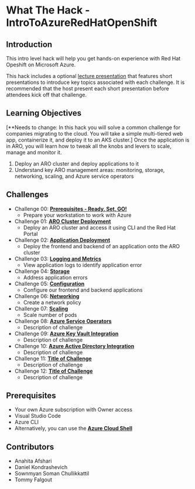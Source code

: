 # What The Hack - IntroToAzureRedHatOpenShift

## Introduction

This intro level hack will help you get hands-on experience with Red Hat Opeshift on Microsoft Azure. 

This hack includes a optional [lecture presentation](Coach/Lectures.pptx) that features short presentations to introduce key topics associated with each challenge. It is recommended that the host present each short presentation before attendees kick off that challenge.

## Learning Objectives

[**Needs to change: In this hack you will solve a common challenge for companies migrating to the cloud. You will take a simple multi-tiered web app, containerize it, and deploy it to an AKS cluster.] Once the application is in ARO, you will learn how to tweak all the knobs and levers to scale, manage and monitor it.

1. Deploy an ARO cluster and deploy applications to it
2. Understand key ARO management areas: monitoring, storage, networking, scaling, and Azure service operators

## Challenges

- Challenge 00: **[Prerequisites - Ready, Set, GO!](Student/Challenge-00.md)**
	 - Prepare your workstation to work with Azure
- Challenge 01: **[ARO Cluster Deployment](Student/Challenge-01.md)**
	 - Deploy an ARO cluster and access it using CLI and the Red Hat Portal
- Challenge 02: **[Application Deployment](Student/Challenge-02.md)**
	 - Deploy the frontend and backend of an application onto the ARO cluster
- Challenge 03: **[Logging and Metrics](Student/Challenge-03.md)**
	 - View application logs to identify application error
- Challenge 04: **[Storage](Student/Challenge-04.md)**
	 - Address application errors
- Challenge 05: **[Configuration](Student/Challenge-05.md)**
	 - Configure our frontend and backend applications
- Challenge 06: **[Networking](Student/Challenge-06.md)**
	 - Create a network policy
- Challenge 07: **[Scaling](Student/Challenge-07.md)**
	 - Scale number of pods
- Challenge 08: **[Azure Service Operators](Student/Challenge-08.md)**
	 - Description of challenge
- Challenge 09: **[Azure Key Vault Integration](Student/Challenge-09.md)**
	 - Description of challenge
- Challenge 10: **[Azure Active Directory Integration](Student/Challenge-10.md)**
	 - Description of challenge
- Challenge 11: **[Title of Challenge](Student/Challenge-11.md)**
	 - Description of challenge
- Challenge 12: **[Title of Challenge](Student/Challenge-12.md)**
	 - Description of challenge

## Prerequisites

- Your own Azure subscription with Owner access
- Visual Studio Code
- Azure CLI
- Alternatively, you can use the [**Azure Cloud Shell**](https://shell.azure.com/)

## Contributors

- Anahita Afshari
- Daniel Kondrashevich
- Sownmyan Soman Chullikkattil
- Tommy Falgout
